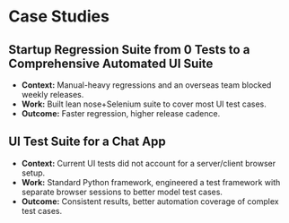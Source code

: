 # Case Studies

## Startup Regression Suite from 0 Tests to a Comprehensive Automated UI Suite
- **Context:** Manual-heavy regressions and an overseas team blocked weekly releases.
- **Work:** Built lean nose+Selenium suite to cover most UI test cases.
- **Outcome:** Faster regression, higher release cadence.

## UI Test Suite for a Chat App
- **Context:** Current UI tests did not account for a server/client browser setup. 
- **Work:** Standard Python framework, engineered a test framework with separate browser sessions to better model test cases.
- **Outcome:** Consistent results, better automation coverage of complex test cases.

